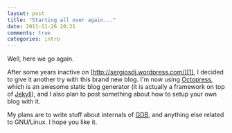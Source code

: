 ```yaml
---
layout: post
title: "Starting all over again..."
date: 2011-11-26 20:21
comments: true
categories: intro
---
```


Well, here we go again.

After some years inactive on [http://sergiosdj.wordpress.com/][1], I
decided to give it another try with this brand new blog.  I'm now
using [Octopress][2], which is an awesome static blog generator (it is
actually a framework on top of [Jekyll][3]), and I also plan to post
something about how to setup your own blog with it.

My plans are to write stuff about internals of [GDB][4], and anything
else related to GNU/Linux.  I hope you like it.

[1]: http://sergiosdj.wordpress.com/
[2]: http://octopress.org
[3]: https://github.com/mojombo/jekyll/wiki
[4]: http://www.gnu.org/s/gdb/
